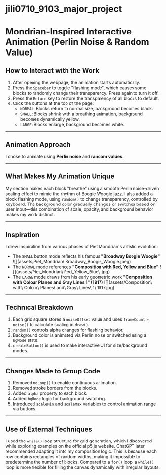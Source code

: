 # jili0710_9103_major_project
# Mondrian-Inspired Interactive Animation (Perlin Noise & Random Value)
## How to Interact with the Work

1. After opening the webpage, the animation starts automatically.
2. Press the `Spacebar` to toggle "flashing mode", which causes some blocks to randomly change their transparency. Press again to turn it off.
3. Press the `Return` key to restore the transparency of all blocks to default.
4. Click the buttons at the top of the page:
   - `NORMAL`: Blocks return to normal size, background becomes black.
   - `SMALL`: Blocks shrink with a breathing animation, background becomes dynamically yellow.
   - `LARGE`: Blocks enlarge, background becomes white.

---

## Animation Approach

I chose to animate using **Perlin noise** and **random values**.

---

## What Makes My Animation Unique

My section makes each block "breathe" using a smooth Perlin noise-driven scaling effect to mimic the rhythm of Boogie Woogie jazz. I also added a block flashing mode, using `random()` to change transparency, controlled by keyboard. The background color gradually changes or switches based on user input—this combination of scale, opacity, and background behavior makes my work distinct.

---

## Inspiration

I drew inspiration from various phases of Piet Mondrian's artistic evolution:
- The `SMALL` button mode reflects his famous **"Broadway Boogie Woogie"**
![](assets/Piet_Mondrian\ Broadway_Boogie_Woogie.jpeg)
- The `NORMAL` mode references **"Composition with Red, Yellow and Blue"**
![](assets/Piet_Mondrian\ Red_Yellow_Blue\ .jpg)
- The `LARGE` mode draws from his early geometric work **"Composition with Colour Planes and Gray Lines 1" (1917)**
![](assets/Composition\ with\ Colour\ Planes\ and\ Gray\ Lines\ 1\ 1917.jpg)

---

## Technical Breakdown

1. Each grid square stores a `noiseOffset` value and uses `frameCount` + `noise()` to calculate scaling in `draw()`.
2. `random()` controls alpha changes for flashing behavior.
3. Background color is animated via Perlin noise or switched using a `bgMode` state.
4. `createButton()` is used to make interactive UI for size/background modes.

---

## Changes Made to Group Code

1. Removed `noLoop()` to enable continuous animation.
2. Removed stroke borders from the blocks.
3. Added `alpha` property to each block.
4. Added `bgMode` logic for background switching.
5. Introduced `scaleMin` and `scaleMax` variables to control animation range via buttons.

---

## Use of External Techniques

I used the `while()` loop structure for grid generation, which I discovered while exploring examples on the official p5.js website. ChatGPT later recommended adapting it into my composition logic. This is because each row contains rectangles of random widths, making it impossible to predetermine the number of blocks. Compared to a `for()` loop, a `while()` loop is more flexible for filling the canvas dynamically with irregular layouts.

